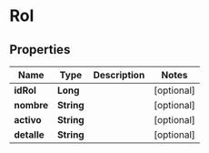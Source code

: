 

# Rol


## Properties

| Name | Type | Description | Notes |
|------------ | ------------- | ------------- | -------------|
|**idRol** | **Long** |  |  [optional] |
|**nombre** | **String** |  |  [optional] |
|**activo** | **String** |  |  [optional] |
|**detalle** | **String** |  |  [optional] |



